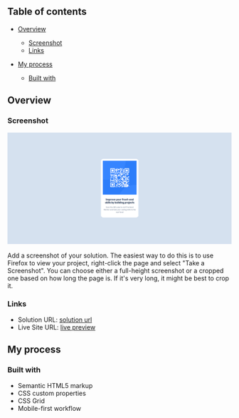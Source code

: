 ## Table of contents

- [Overview](#overview)
  - [Screenshot](#screenshot)
  - [Links](#links)
- [My process](#my-process)

  - [Built with](#built-with)

## Overview

### Screenshot

![](./preview/preview.png)

Add a screenshot of your solution. The easiest way to do this is to use Firefox to view your project, right-click the page and select "Take a Screenshot". You can choose either a full-height screenshot or a cropped one based on how long the page is. If it's very long, it might be best to crop it.

### Links

- Solution URL: [solution url](https://www.frontendmentor.io/solutions/html5-css3-aMBv4grK0D)
- Live Site URL: [live preview](https://jwvdriel.github.io/QRmode/)

## My process

### Built with

- Semantic HTML5 markup
- CSS custom properties
- CSS Grid
- Mobile-first workflow
